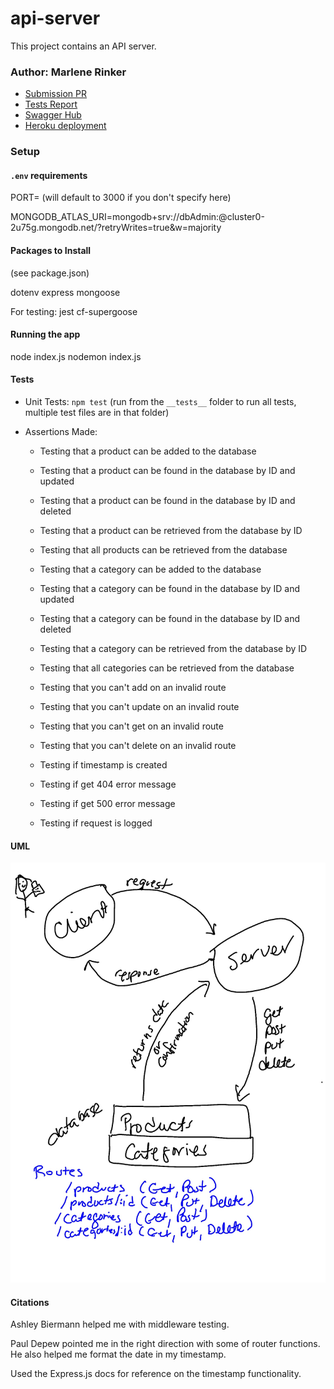 # api-server

This project contains an API server.


### Author: Marlene Rinker

- [Submission PR](https://github.com/marlenerinker-401-advanced-javascript/api-server/pull/11)
- [Tests Report](https://github.com/marlenerinker-401-advanced-javascript/api-server/actions)
- [Swagger Hub](https://app.swaggerhub.com/apis/marlene-rinker/api-server/0.1#/)
- [Heroku deployment](https://app-server-mr401.herokuapp.com/)



### Setup

#### `.env` requirements
PORT=<port> (will default to 3000 if you don't specify here)

MONGODB_ATLAS_URI=mongodb+srv://dbAdmin:<password>@cluster0-2u75g.mongodb.net/<database>?retryWrites=true&w=majority

#### Packages to Install
(see package.json)

dotenv
express
mongoose

For testing:
jest
cf-supergoose



#### Running the app
node index.js 
nodemon index.js


#### Tests
- Unit Tests: `npm test` (run from the `__tests__` folder to run all tests, multiple test files are in that folder)

- Assertions Made:

  - Testing that a product can be added to the database

  - Testing that a product can be found in the database by ID and updated

  - Testing that a product can be found in the database by ID and deleted

  - Testing that a product can be retrieved from the database by ID

  - Testing that all products can be retrieved from the database

  - Testing that a category can be added to the database

  - Testing that a category can be found in the database by ID and updated

  - Testing that a category can be found in the database by ID and deleted

  - Testing that a category can be retrieved from the database by ID

  - Testing that all categories can be retrieved from the database

  - Testing that you can't add on an invalid route

  - Testing that you can't update on an invalid route

  - Testing that you can't get on an invalid route

  - Testing that you can't delete on an invalid route   

  - Testing if timestamp is created

  - Testing if get 404 error message

  - Testing if get 500 error message

  - Testing if request is logged



#### UML
![UML Diagram](api-server-whiteboard.jpg)

#### Citations

Ashley Biermann helped me with middleware testing.

Paul Depew pointed me in the right direction with some of router functions. He also helped me format the date in my timestamp.

Used the Express.js docs for reference on the timestamp functionality.
